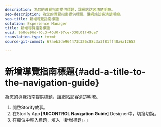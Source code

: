 ```yaml
---
description: 為您的導覽指南提供標題，讓網站訪客清楚明瞭。
seo-description: 為您的導覽指南提供標題，讓網站訪客清楚明瞭。
seo-title: 新增導覽指南標題
solution: Experience Manager
title: 新增導覽指南標題
uuid: 9b8de96d-76c3-46d0-97ce-338b01f49ca7
translation-type: tm+mt
source-git-commit: 67aeb3de964473b326c88c3a3f81ff48a6a12652

---
```



# 新增導覽指南標題{#add-a-title-to-the-navigation-guide}

為您的導覽指南提供標題，讓網站訪客清楚明瞭。

1. 開啓Storify故事。
1. 在Storify App **[!UICONTROL Navigation Guide]** Designer中，切換切換。
1. 在欄位中輸入標題，填入「新增標題」。」
